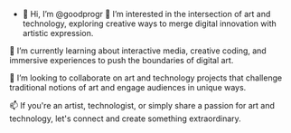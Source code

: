 - 👋 Hi, I’m @goodprogr
👀 I’m interested in the intersection of art and technology, exploring creative ways to merge digital innovation with artistic expression.

🌱 I’m currently learning about interactive media, creative coding, and immersive experiences to push the boundaries of digital art.

💞️ I’m looking to collaborate on art and technology projects that challenge traditional notions of art and engage audiences in unique ways.

📫 If you're an artist, technologist, or simply share a passion for art and technology, let's connect and create something extraordinary. 

<!---
goodprogr/goodprogr is a ✨ special ✨ repository because its `README.md` (this file) appears on your GitHub profile.
You can click the Preview link to take a look at your changes.
--->
